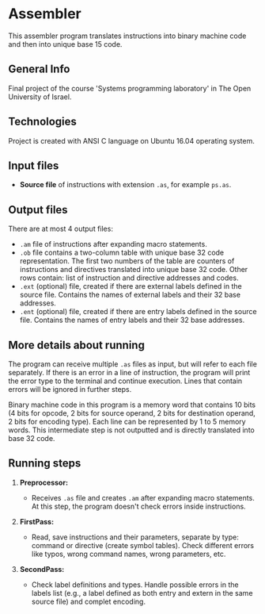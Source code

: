 # Assembler

This assembler program translates instructions into binary machine code and then into unique base 15 code.

## General Info

Final project of the course 'Systems programming laboratory' in The Open University of Israel.

## Technologies

Project is created with ANSI C language on Ubuntu 16.04 operating system.

## Input files

- **Source file** of instructions with extension `.as`, for example `ps.as`.

## Output files

There are at most 4 output files:

- `.am` file of instructions after expanding macro statements.
- `.ob` file contains a two-column table with unique base 32 code representation. The first two numbers of the table are counters of instructions and directives translated into unique base 32 code. Other rows contain: list of instruction and directive addresses and codes.
- `.ext` (optional) file, created if there are external labels defined in the source file. Contains the names of external labels and their 32 base addresses.
- `.ent` (optional) file, created if there are entry labels defined in the source file. Contains the names of entry labels and their 32 base addresses.

## More details about running

The program can receive multiple `.as` files as input, but will refer to each file separately. If there is an error in a line of instruction, the program will print the error type to the terminal and continue execution. Lines that contain errors will be ignored in further steps.

Binary machine code in this program is a memory word that contains 10 bits (4 bits for opcode, 2 bits for source operand, 2 bits for destination operand, 2 bits for encoding type). Each line can be represented by 1 to 5 memory words. This intermediate step is not outputted and is directly translated into base 32 code.

## Running steps

1. **Preprocessor:**
   - Receives `.as` file and creates `.am` after expanding macro statements. At this step, the program doesn't check errors inside instructions.

2. **FirstPass:**
   - Read, save instructions and their parameters, separate by type: command or directive (create symbol tables). Check different errors like typos, wrong command names, wrong parameters, etc.

3. **SecondPass:**
   - Check label definitions and types. Handle possible errors in the labels list (e.g., a label defined as both entry and extern in the same source file) and complet encoding.
     

